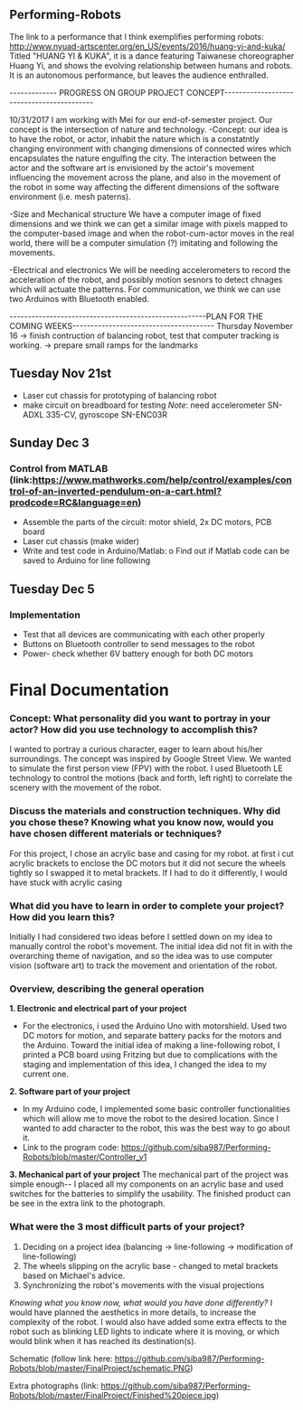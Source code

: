 ## Performing-Robots

The link to a performance that I think exemplifies performing robots: http://www.nyuad-artscenter.org/en_US/events/2016/huang-yi-and-kuka/
Titled "HUANG YI & KUKA", it is a dance featuring Taiwanese choreographer Huang Yi, and shows the evolving relationship between humans and robots. It is an autonomous performance, but leaves the audience enthralled.

------------- PROGRESS ON GROUP PROJECT CONCEPT------------------------------------------


10/31/2017
I am working with Mei for our end-of-semester project. Our concept is the intersection of nature and technology. 
-Concept:
our idea is to have the robot, or actor, inhabit the nature which is a constatntly changing environment with
changing dimensions of connected wires which encapsulates the nature engulfing the city. 
The interaction between the actor and the software art is envisioned by the actoir's movement influencing the movement across the plane, 
and also in the movement of the robot in some way affecting the different dimensions of the software environment (i.e. mesh paterns).

-Size and Mechanical structure
We have a computer image of fixed dimensions and we think we can get a similar image with pixels mapped to the computer-based image and when the robot-cum-actor moves in the real world, there will  be a computer simulation (?) imitating and following the movements.

-Electrical and electronics
We will be needing accelerometers to record the acceleration of the robot, and possibly motion sesnors to detect chnages which will actuate the patterns. For communication, we think we can use two Arduinos with Bluetooth enabled.

------------------------------------------------------PLAN FOR THE COMING WEEKS---------------------------------------
Thursday November 16 
-> finish contruction of balancing robot, test that computer tracking is working.
-> prepare small ramps for the landmarks

## Tuesday Nov 21st
* Laser cut chassis for prototyping of balancing robot
* make circuit on breadboard for testing
*Note*: need accelerometer SN-ADXL 335-CV, gyroscope SN-ENC03R

## Sunday Dec 3
### Control from MATLAB (link:https://www.mathworks.com/help/control/examples/control-of-an-inverted-pendulum-on-a-cart.html?prodcode=RC&language=en)
*	Assemble the parts of the circuit: motor shield, 2x DC motors, PCB board
*	Laser cut chassis (make wider)
*	Write and test code in Arduino/Matlab:
  o	Find out if Matlab code can be saved to Arduino for line following
 
## Tuesday Dec 5
### Implementation
*	Test that all devices are communicating with each other properly
*	Buttons on Bluetooth controller to send messages to the robot
*	Power- check whether 6V battery enough for both DC motors

# Final Documentation
### Concept: What personality did you want to portray in your actor? How did you use technology to accomplish this?
I wanted to portray a curious character, eager to learn about his/her surroundings. The concept was inspired by Google Street View. We wanted to simulate the first person view (FPV) with the robot.
I used Bluetooth LE technology to control the motions (back and forth, left right) to correlate the scenery with the movement of the robot.

### Discuss the materials and construction techniques. Why did you chose these? Knowing what you know now, would you have chosen different materials or techniques?
For this project, I chose an acrylic base and casing for my robot. at first i cut acrylic brackets to enclose the DC motors but it did not secure the wheels tightly so I swapped it to metal brackets. If I had to do it differently, I would have stuck with acrylic casing
### What did you have to learn in order to complete your project? How did you learn this?
Initially I had considered two ideas before I settled down on my idea to manually control the robot's movement. The initial idea did not fit in with the overarching theme of navigation, and so the idea was to use computer vision (software art) to track the movement and orientation of the robot. 


### Overview, describing the general operation

 **1. Electronic and electrical part of your project**
* For the electronics, i used the Arduino Uno with motorshield. Used two DC motors for motion, and separate battery packs for the motors and the Arduino. Toward the initial idea of making a line-following robot, I printed a PCB board using Fritzing but due to complications with the staging and implementation of this idea, I changed the idea to my current one.


 **2. Software part of your project**
* In my Arduino code, I implemented some basic controller functionalities which will allow me to move the robot to the desired location. Since I wanted to add character to the robot, this was the best way to go about it.
* Link to the program code: https://github.com/siba987/Performing-Robots/blob/master/Controller_v1


 **3. Mechanical part of your project**
The mechanical part of the project was simple enough-- I placed all my components on an acrylic base and used switches for the batteries to simplify the usability. The finished product can be see in the extra link to the photograph.

### What were the 3 most difficult parts of your project?
1. Deciding on a project idea (balancing -> line-following -> modification of line-following)
1. The wheels slipping on the acrylic base - changed to metal brackets based on Michael's advice.
1. Synchronizing the robot's movements with the visual projections 

*Knowing what you know now, what would you have done differently?*
I would have planned the aesthetics in more details, to increase the complexity of the robot. I would also have added some extra effects to the robot such as blinking LED lights to indicate where it is moving, or which would blink when it has reached its destination(s). 

Schematic (follow link here: https://github.com/siba987/Performing-Robots/blob/master/FinalProject/schematic.PNG)

Extra photographs (link: https://github.com/siba987/Performing-Robots/blob/master/FinalProject/Finished%20piece.jpg)





